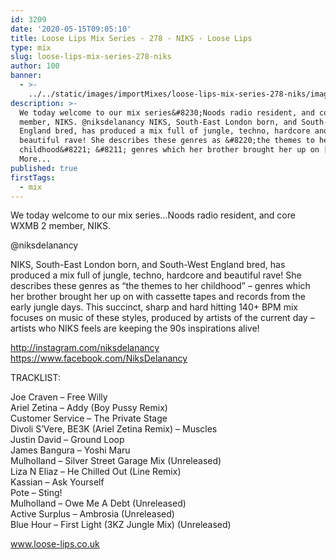 ```yaml
---
id: 3209
date: '2020-05-15T09:05:10'
title: Loose Lips Mix Series - 278 - NIKS - Loose Lips
type: mix
slug: loose-lips-mix-series-278-niks
author: 100
banner:
  - >-
    ../../static/images/importMixes/loose-lips-mix-series-278-niks/image3209.jpeg
description: >-
  We today welcome to our mix series&#8230;Noods radio resident, and core WXMB 2
  member, NIKS. @niksdelanancy NIKS, South-East London born, and South-West
  England bred, has produced a mix full of jungle, techno, hardcore and
  beautiful rave! She describes these genres as &#8220;the themes to her
  childhood&#8221; &#8211; genres which her brother brought her up on [...]Read
  More...
published: true
firstTags:
  - mix
---
```

We today welcome to our mix series…Noods radio resident, and core WXMB 2 member, NIKS.

@niksdelanancy

NIKS, South-East London born, and South-West England bred, has produced a mix full of jungle, techno, hardcore and beautiful rave! She describes these genres as “the themes to her childhood” – genres which her brother brought her up on with cassette tapes and records from the early jungle days. This succinct, sharp and hard hitting 140+ BPM mix focuses on music of these styles, produced by artists of the current day – artists who NIKS feels are keeping the 90s inspirations alive!

  
http://instagram.com/niksdelanancy  
https://www.facebook.com/NiksDelanancy

TRACKLIST:

Joe Craven – Free Willy  
Ariel Zetina – Addy (Boy Pussy Remix)  
Customer Service – The Private Stage  
Divoli S’Vere, BE3K (Ariel Zetina Remix) – Muscles  
Justin David – Ground Loop  
James Bangura – Yoshi Maru  
Mulholland – Silver Street Garage Mix (Unreleased)  
Liza N Eliaz – He Chilled Out (Line Remix)  
Kassian – Ask Yourself  
Pote – Sting!  
Mulholland – Owe Me A Debt (Unreleased)  
Active Surplus – Ambrosia (Unreleased)  
Blue Hour – First Light (3KZ Jungle Mix) (Unreleased)

www.loose-lips.co.uk